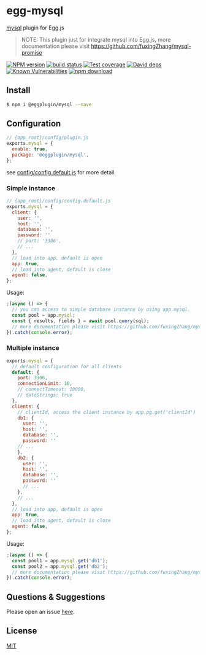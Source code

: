 # egg-mysql

[mysql](https://github.com/fuxingZhang/mysql-promise) plugin for Egg.js

> NOTE: This plugin just for integrate mysql into Egg.js, more documentation please visit https://github.com/fuxingZhang/mysql-promise

[![NPM version][npm-image]][npm-url]
[![build status][travis-image]][travis-url]
[![Test coverage][codecov-image]][codecov-url]
[![David deps][david-image]][david-url]
[![Known Vulnerabilities][snyk-image]][snyk-url]
[![npm download][download-image]][download-url]

[npm-image]: https://img.shields.io/npm/v/@eggplugin/mysql.svg?style=flat-square
[npm-url]: https://npmjs.org/package/@eggplugin/mysql
[travis-image]: https://img.shields.io/travis/eggjs/@eggplugin/mysql.svg?style=flat-square
[travis-url]: https://travis-ci.org/eggjs/@eggplugin/mysql
[codecov-image]: https://img.shields.io/codecov/c/github/eggjs/@eggplugin/mysql.svg?style=flat-square
[codecov-url]: https://codecov.io/github/eggjs/@eggplugin/mysql?branch=master
[david-image]: https://img.shields.io/david/eggjs/@eggplugin/mysql.svg?style=flat-square
[david-url]: https://david-dm.org/eggjs/@eggplugin/mysql
[snyk-image]: https://snyk.io/test/npm/@eggplugin/mysql/badge.svg?style=flat-square
[snyk-url]: https://snyk.io/test/npm/@eggplugin/mysql
[download-image]: https://img.shields.io/npm/dm/@eggplugin/mysql.svg?style=flat-square
[download-url]: https://npmjs.org/package/@eggplugin/mysql

## Install

```bash
$ npm i @eggplugin/mysql --save
```

## Configuration

```js
// {app_root}/config/plugin.js
exports.mysql = {
  enable: true,
  package: '@eggplugin/mysql',
};
```
see [config/config.default.js](config/config.default.js) for more detail.

### Simple instance

```js
// {app_root}/config/config.default.js
exports.mysql = {
  client: {
    user: '',
    host: '',
    database: '',
    password: ''
    // port: '3306',
    // ...
  },
  // load into app, default is open
  app: true,
  // load into agent, default is close
  agent: false,
};
```

Usage:

```js
;(async () => {
  // you can access to simple database instance by using app.mysql.
  const pool = app.mysql;
  const { results, fields } = await pool.query(sql);
  // more documentation please visit https://github.com/fuxingZhang/mysql-promise
}).catch(console.error);
```

### Multiple instance

```js
exports.mysql = {
  // default configuration for all clients
  default: {
    port: 3306,
    connectionLimit: 10,
    // connectTimeout: 10000,
    // dateStrings: true
  },
  clients: {
    // clientId, access the client instance by app.pg.get('clientId')
    db1: {
      user: '',
      host: '',
      database: '',
      password: ''
    // ...
    },
    db2: {
      user: '',
      host: '',
      database: '',
      password: ''
      // ...
    },
    // ...
  },
  // load into app, default is open
  app: true,
  // load into agent, default is close
  agent: false,
};
```

Usage:

```js
;(async () => {
  const pool1 = app.mysql.get('db1'); 
  const pool2 = app.mysql.get('db2'); 
  // more documentation please visit https://github.com/fuxingZhang/mysql-promise
}).catch(console.error);
```

## Questions & Suggestions

Please open an issue [here](https://github.com/fuxingZhang/egg-mysql/issues).

## License

[MIT](LICENSE)